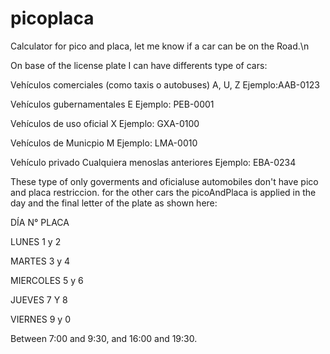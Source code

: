 # picoplaca
Calculator for pico and placa, let me know if a car can be on the Road.\n

On base of the license plate I can have differents type of cars:

Vehículos comerciales (como taxis o autobuses)	A, U, Z	Ejemplo:AAB-0123

Vehículos gubernamentales	E	 Ejemplo:	PEB-0001

Vehículos de uso oficial	X	Ejemplo: GXA-0100

Vehículos de Municpio	M	  Ejemplo:	LMA-0010

Vehículo privado	Cualquiera menoslas anteriores	Ejemplo: EBA-0234

These type of only goverments and oficialuse automobiles don't have pico and placa restriccion.
for the other cars the picoAndPlaca is applied in the day and the final letter of the plate as shown here:

DÍA	N° PLACA

LUNES	1 y 2

MARTES	3 y 4

MIERCOLES	5 y 6

JUEVES	7 Y 8

VIERNES	9 y 0

Between 7:00 and 9:30, 
and 16:00 and 19:30.



